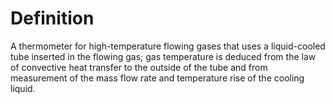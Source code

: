# Definition

A thermometer for high-temperature flowing gases that uses a
liquid-cooled tube inserted in the flowing gas; gas temperature is
deduced from the law of convective heat transfer to the outside of the
tube and from measurement of the mass flow rate and temperature rise of
the cooling liquid.
